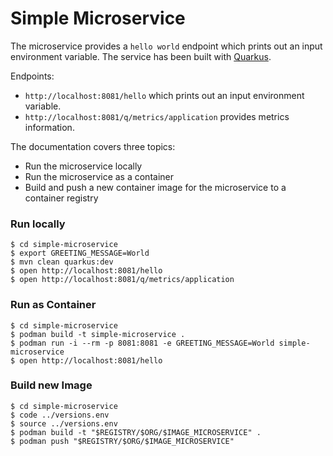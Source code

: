 # Simple Microservice

The microservice provides a `hello world` endpoint which prints out an input environment variable. The service has been built with [Quarkus](https://quay.io/).

Endpoints:

* `http://localhost:8081/hello` which prints out an input environment variable.
* `http://localhost:8081/q/metrics/application` provides metrics information.


The documentation covers three topics:

* Run the microservice locally
* Run the microservice as a container
* Build and push a new container image for the microservice to a container registry

### Run locally

```
$ cd simple-microservice
$ export GREETING_MESSAGE=World
$ mvn clean quarkus:dev
$ open http://localhost:8081/hello
$ open http://localhost:8081/q/metrics/application
```

### Run as Container

```
$ cd simple-microservice
$ podman build -t simple-microservice .
$ podman run -i --rm -p 8081:8081 -e GREETING_MESSAGE=World simple-microservice 
$ open http://localhost:8081/hello
```

### Build new Image

```
$ cd simple-microservice
$ code ../versions.env
$ source ../versions.env
$ podman build -t "$REGISTRY/$ORG/$IMAGE_MICROSERVICE" .
$ podman push "$REGISTRY/$ORG/$IMAGE_MICROSERVICE"
```
